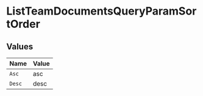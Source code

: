 # ListTeamDocumentsQueryParamSortOrder


## Values

| Name   | Value  |
| ------ | ------ |
| `Asc`  | asc    |
| `Desc` | desc   |